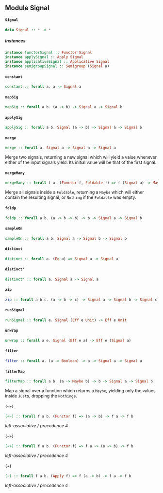 ## Module Signal

#### `Signal`

``` purescript
data Signal :: * -> *
```

##### Instances
``` purescript
instance functorSignal :: Functor Signal
instance applySignal :: Apply Signal
instance applicativeSignal :: Applicative Signal
instance semigroupSignal :: Semigroup (Signal a)
```

#### `constant`

``` purescript
constant :: forall a. a -> Signal a
```

#### `mapSig`

``` purescript
mapSig :: forall a b. (a -> b) -> Signal a -> Signal b
```

#### `applySig`

``` purescript
applySig :: forall a b. Signal (a -> b) -> Signal a -> Signal b
```

#### `merge`

``` purescript
merge :: forall a. Signal a -> Signal a -> Signal a
```

Merge two signals, returning a new signal which will yield a value
whenever either of the input signals yield. Its initial value will be
that of the first signal.

#### `mergeMany`

``` purescript
mergeMany :: forall f a. (Functor f, Foldable f) => f (Signal a) -> Maybe (Signal a)
```

Merge all signals inside a `Foldable`, returning a `Maybe` which will
either contain the resulting signal, or `Nothing` if the `Foldable`
was empty.

#### `foldp`

``` purescript
foldp :: forall a b. (a -> b -> b) -> b -> Signal a -> Signal b
```

#### `sampleOn`

``` purescript
sampleOn :: forall a b. Signal a -> Signal b -> Signal b
```

#### `distinct`

``` purescript
distinct :: forall a. (Eq a) => Signal a -> Signal a
```

#### `distinct'`

``` purescript
distinct' :: forall a. Signal a -> Signal a
```

#### `zip`

``` purescript
zip :: forall a b c. (a -> b -> c) -> Signal a -> Signal b -> Signal c
```

#### `runSignal`

``` purescript
runSignal :: forall e. Signal (Eff e Unit) -> Eff e Unit
```

#### `unwrap`

``` purescript
unwrap :: forall a e. Signal (Eff e a) -> Eff e (Signal a)
```

#### `filter`

``` purescript
filter :: forall a. (a -> Boolean) -> a -> Signal a -> Signal a
```

#### `filterMap`

``` purescript
filterMap :: forall a b. (a -> Maybe b) -> b -> Signal a -> Signal b
```

Map a signal over a function which returns a `Maybe`, yielding only the
values inside `Just`s, dropping the `Nothing`s.

#### `(<~)`

``` purescript
(<~) :: forall f a b. (Functor f) => (a -> b) -> f a -> f b
```

_left-associative / precedence 4_

#### `(~>)`

``` purescript
(~>) :: forall f a b. (Functor f) => f a -> (a -> b) -> f b
```

_left-associative / precedence 4_

#### `(~)`

``` purescript
(~) :: forall f a b. (Apply f) => f (a -> b) -> f a -> f b
```

_left-associative / precedence 4_


